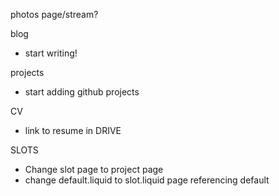 photos page/stream?

blog
- start writing!

projects
- start adding github projects

CV
- link to resume in DRIVE

SLOTS
- Change slot page to project page
- change default.liquid to slot.liquid page referencing default